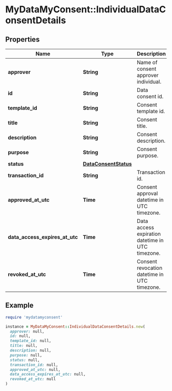 # MyDataMyConsent::IndividualDataConsentDetails

## Properties

| Name | Type | Description | Notes |
| ---- | ---- | ----------- | ----- |
| **approver** | **String** | Name of consent approver individual. |  |
| **id** | **String** | Data consent id. |  |
| **template_id** | **String** | Consent template id. | [optional] |
| **title** | **String** | Consent title. |  |
| **description** | **String** | Consent description. |  |
| **purpose** | **String** | Consent purpose. | [optional] |
| **status** | [**DataConsentStatus**](DataConsentStatus.md) |  |  |
| **transaction_id** | **String** | Transaction id. | [optional] |
| **approved_at_utc** | **Time** | Consent approval datetime in UTC timezone. |  |
| **data_access_expires_at_utc** | **Time** | Data access expiration datetime in UTC timezone. |  |
| **revoked_at_utc** | **Time** | Consent revocation datetime in UTC timezone. | [optional] |

## Example

```ruby
require 'mydatamyconsent'

instance = MyDataMyConsent::IndividualDataConsentDetails.new(
  approver: null,
  id: null,
  template_id: null,
  title: null,
  description: null,
  purpose: null,
  status: null,
  transaction_id: null,
  approved_at_utc: null,
  data_access_expires_at_utc: null,
  revoked_at_utc: null
)
```

